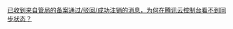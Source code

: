 [已收到来自管局的备案通过/驳回/成功注销的消息，为何在腾讯云控制台看不到同步状态？](https://cloud.tencent.com/document/product/243/14801#.E5.B7.B2.E6.94.B6.E5.88.B0.E6.9D.A5.E8.87.AA.E7.AE.A1.E5.B1.80.E7.9A.84.E5.A4.87.E6.A1.88.E9.80.9A.E8.BF.87.2F.E9.A9.B3.E5.9B.9E.2F.E6.88.90.E5.8A.9F.E6.B3.A8.E9.94.80.E7.9A.84.E6.B6.88.E6.81.AF.EF.BC.8C.E4.B8.BA.E4.BD.95.E5.9C.A8.E8.85.BE.E8.AE.AF.E4.BA.91.E6.8E.A7.E5.88.B6.E5.8F.B0.E7.9C.8B.E4.B8.8D.E5.88.B0.E5.90.8C.E6.AD.A5.E7.8A.B6.E6.80.81.EF.BC.9F)